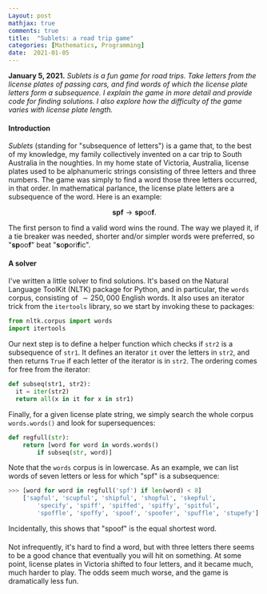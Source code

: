 ```yaml
---
Layout: post
mathjax: true
comments: true
title:  "Sublets: a road trip game"
categories: [Mathematics, Programming]
date:  2021-01-05
---
```


**January 5, 2021.** *Sublets is a fun game for road trips. Take
  letters from the license plates of passing cars, and find words of
  which the license plate letters form a subsequence. I explain the
  game in more detail and provide code for finding solutions. I also
  explore how the difficulty of the game varies with license plate length.*

#### Introduction

*Sublets* (standing for "subsequence of letters") is a game that, to
the best of my knowledge, my family collectively invented on a car
trip to South Australia in the noughties.
In my home state of Victoria, Australia,
license plates used to be alphanumeric strings consisting of three
letters and three numbers.
The game was simply to find a word those three letters occurred, in
that order.
In mathematical parlance, the license plate letters are a subsequence
of the word.
Here is an example:

$$
\mathbf{spf} \to \mathbf{sp}\text{oo}\mathbf{f}.
$$

The first person to find a valid word wins the round.
The way we played it, if a tie breaker was needed, shorter and/or
simpler words were preferred, so "**sp**oo**f**" beat "**s**o**p**ori**f**ic".

#### A solver

I've written a little solver to find solutions.
It's based on the Natural Language ToolKit (NLTK) package for Python,
and in particular, the `words` corpus, consisting of $\sim 250, 000$
English words.
It also uses an iterator trick from the `itertools` library, so we
start by invoking these to packages:

```python
from nltk.corpus import words
import itertools
```

Our next step is to define a helper function which checks if `str2` is
a subsequence of `str1`.
It defines an iterator `it` over the letters in `str2`, and then
returns `True` if each letter of the iterator is in `str2`.
The ordering comes for free from the iterator:

```python
def subseq(str1, str2):
  it = iter(str2)
  return all(x in it for x in str1)
```

Finally, for a given license plate string, we simply search the whole
corpus `words.words()` and look for supersequences:

```python
def regfull(str):
    return [word for word in words.words()
		if subseq(str, word)]
```

Note that the `words` corpus is in lowercase.
As an example, we can list words of seven letters or less for which
"spf" is a subsequence:

```python
>>> [word for word in regfull('spf') if len(word) < 8]
	['sapful', 'scupful', 'shipful', 'shopful', 'skepful', 
		'specify', 'spiff', 'spiffed', 'spiffy', 'spitful', 
		'spoffle', 'spoffy', 'spoof', 'spoofer', 'spuffle', 'stupefy']
```

Incidentally, this shows that "spoof" is the equal shortest word.

#### 

Not infrequently, it's hard to find a word, but with three letters
there seems to be a good chance that eventually you will hit on
something.
At some point, license plates in Victoria shifted to four letters, and
it became much, much harder to play.
The odds seem much worse, and the game is dramatically less fun.
